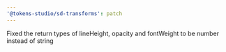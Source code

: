 ```yaml
---
'@tokens-studio/sd-transforms': patch
---
```


Fixed the return types of lineHeight, opacity and fontWeight to be number instead of string
